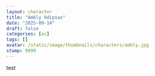 ```yaml
---
layout: character
title: "Ambly Odipsas" 
date: "2025-09-14"
draft: false
categories: [oc]
tags: [] 
avatar: /static/image/thumbnails/characters/ambly.jpg
stamp: 9999
---
```

test
